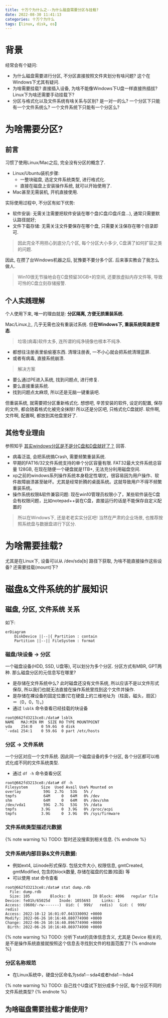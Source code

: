 ```yaml
---
title: 十万个为什么之--为什么磁盘需要分区与挂载?
date: 2022-08-30 11:41:13
categories: 十万个为什么
tags: [linux, disk, os]
---
```


# 背景
经常会有个疑问: 
- 为什么磁盘需要进行分区, 不分区直接按照文件夹划分有啥问题? 这个在Windows下尤其有疑问.
- 为啥需要挂载? 直接插入设备, 为啥不能像Windows下U盘一样直接热插拔? Linux下为啥还需要手动挂载下? 
- 分区与格式化以及文件系统有啥关系与区别? 是一对一的么? 一个分区下只能有一个文件系统么? 一个文件系统下只能有一个分区么?

# 为啥需要分区?
## 前言
习惯了使用Linux/Mac之后, 完全没有分区的概念了.
- Linux/Ubuntu装机步骤:
  - 一整块磁盘, 选定文件系统类型, 进行格式化.
  - 直接在磁盘上安装操作系统, 就可以开始使用了.
- Mac甚至无需装机, 开机直接使用.

实际使用过程中, 不分区有如下优势:
- 软件安装: 无需关注需要把软件安装在哪个盘(C盘/D盘/E盘...), 通常只需要默认路径就好;
- 文件下载存储: 无需关注文件要保存在哪个盘, 只需要关注保存在哪个目录即可.

> 因此完全不用担心到底分几个区, 每个分区大小多少, C盘满了如何扩容之类的问题.

因此, 在攒了台Windows机器之后, 犹豫要不要分多个区. 后来事实教会了我怎么做人.
> Win10很无节操地会在C盘预留30GB+的空间, 还要放虚拟内存文件等, 导致可怜的C盘立刻存储报警.

## 个人实践理解
个人使用下来, 唯一的理由就是: **分区隔离, 方便无损重装系统.**

Mac/Linux上, 几乎无需也没有重装过系统. 但**在Windows下, 重装系统简直是常态**. 

> 垃圾(病毒)软件太多, 连所谓的纯净镜像也根本不纯净.
- 都想往注册表里偷偷塞东西. 清理注册表, 一不小心就会把系统清理蓝屏.
- 或者有病毒, 直接系统崩溃.

> 解决方案
- 要么通过PE进入系统, 找到问题点, 进行修复. 
- 要么直接重装系统. 
- 找到问题点太麻烦, 所以还是无脑一键重装吧.

但重装系统, 就需要把分区重新格式化. 想想吧, 辛苦安装的软件, 设定的配置, 保存的文件, 都会随着格式化被完全抹除!
所以还是分区吧, 只格式化C盘就好. 软件啊, 文件啊, 配置啊, 都放到其他盘里好了.

## 其他专业理由
参照知乎 [其实windows分区是不是分C盘和D盘就好了？](https://www.zhihu.com/question/47538075/answer/107737383) 回答.
- 病毒泛滥, 会把系统搞Crash, 需要频繁重装系统.
- 早期的FAT16/32文件系统支持的单个分区容量有限. FAT32最大文件系统总容量 128GB, 在现在随便一个硬盘就是1TB+, 无法充分利用磁盘空间.
- xp之前的windows系列操作系统本身稳定性堪忧，很容易因为用户操作、软件故障崩溃甚至破坏。尤其是经常折腾的桌面系统。这就导致用户不得不频繁重装系统。
- 操作系统权限&软件兼容问题: 现在win10管理员权限小了，某些软件装在C盘会有权限问题，比如notepad++装在C盘，直接运行的话是不能保存自定义配置的

> 所以在Windows下, 还是老老实实分区吧! 当然在严肃的企业场景, 也推荐按照系统盘与数据盘进行下区分.

# 为啥需要挂载?
尤其是在Linux下, 设备可以从 /dev/sda[b] 路径下获取, 为啥不能直接操作这些设备? 还需要挂载(mount)下?





# 磁盘&文件系统的扩展知识

## 磁盘, 分区, 文件系统 关系 
如下: 
```mermaid
erDiagram
    DiskDevice ||--|{ Partition : contain
    Partition ||--|| FileSystem : format
```

### 磁盘/块设备 -> 分区
一个磁盘设备(HDD, SSD, U盘等), 可以划分为多个分区. 分区方式有MBR, GPT两种. 
那么磁盘分区的元信息写在哪里? 
- 是存储在文件系统中么? 此时磁盘还没有文件系统, 所以应该不是以文件形式保存, 所以我们也就无法直接在操作系统里找到这个文件并操作.
- 是存储在裸设备的固定位置(它在硬盘上的三维地址为（柱面，磁头，扇区）＝（0，0，1）。)
- 通过 `lsblk` 命令查看已经挂载的块设备
```shell
root@662fd3213ce8:/data# lsblk
NAME   MAJ:MIN RM  SIZE RO TYPE MOUNTPOINT
vda    254:0    0 59.6G  0 disk
`-vda1 254:1    0 59.6G  0 part /etc/hosts
```

### 分区 -> 文件系统
一个分区对应一个文件系统. 因此同一个磁盘设备的多个分区, 各个分区都可以格式化成不同的文件系统类型.
- 通过 `df -h` 命令查看分区
```shell
root@662fd3213ce8:/data# df -h
Filesystem      Size  Used Avail Use% Mounted on
overlay          59G  2.7G   53G   5% /
tmpfs            64M     0   64M   0% /dev
shm              64M     0   64M   0% /dev/shm
/dev/vda1        59G  2.7G   53G   5% /data
tmpfs           3.9G     0  3.9G   0% /proc/acpi
tmpfs           3.9G     0  3.9G   0% /sys/firmware
```

### 文件系统类型描述元数据

{% note warning %}
TODO: 暂时还没搜索到相关信息.
{% endnote %}

### 文件系统内部目录&文件元数据:
- 例如ext4, 以inode形式保存. 包括文件大小, 权限信息, gmtCreated, gmtModified, 包含的block数量, 存储在磁盘的位置(柱面) 等
- 可以使用 stat 命令查看

```shell
root@662fd3213ce8:/data# stat dump.rdb
  File: dump.rdb
  Size: 105       	Blocks: 8          IO Block: 4096   regular file
Device: fe01h/65025d	Inode: 1055693     Links: 1
Access: (0600/-rw-------)  Uid: (  999/   redis)   Gid: (  999/   redis)
Access: 2022-10-12 16:01:07.043330092 +0000
Modify: 2022-06-26 10:16:40.880774990 +0000
Change: 2022-06-26 10:16:40.896774990 +0000
 Birth: 2022-06-26 10:16:40.869774990 +0000
```

{% note warning %}
TODO: 分析下stat的具体信息含义, 尤其是 Device 相关的, 是不是操作系统直接就按照这个信息去寻找到文件的柱面范围了?
{% endnote %}

### 分区名称规范
- 在Linux系统中，硬盘分区命名为sda1－sda4或者hda1－hda4


{% note warning %}
TODO: 自己找个U盘试下划分成多个分区, 每个分区不同的文件系统类型?
{% endnote %}

## 为啥磁盘需要挂载才能使用?





